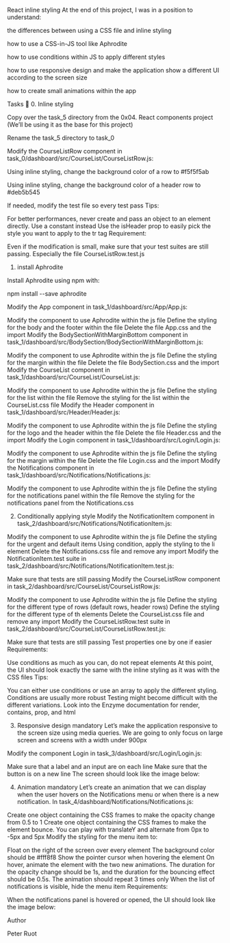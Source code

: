 React inline styling
At the end of this project, I was in a position to understand:

the differences between using a CSS file and inline styling

how to use a CSS-in-JS tool like Aphrodite

how to use conditions within JS to apply different styles

how to use responsive design and make the application show a different UI according to the screen size

how to create small animations within the app

Tasks 📃
0. Inline styling

Copy over the task_5 directory from the 0x04. React components project (We’ll be using it as the base for this project)

Rename the task_5 directory to task_0

Modify the CourseListRow component in task_0/dashboard/src/CourseList/CourseListRow.js:

Using inline styling, change the background color of a row to #f5f5f5ab

Using inline styling, change the background color of a header row to #deb5b545

If needed, modify the test file so every test pass Tips:

For better performances, never create and pass an object to an element directly. Use a constant instead Use the isHeader prop to easily pick the style you want to apply to the tr tag Requirement:

Even if the modification is small, make sure that your test suites are still passing. Especially the file CourseListRow.test.js

1. install Aphrodite

Install Aphrodite using npm with:

npm install --save aphrodite

Modify the App component in task_1/dashboard/src/App/App.js:

Modify the component to use Aphrodite within the js file Define the styling for the body and the footer within the file Delete the file App.css and the import Modify the BodySectionWithMarginBottom component in task_1/dashboard/src/BodySection/BodySectionWithMarginBottom.js:

Modify the component to use Aphrodite within the js file Define the styling for the margin within the file Delete the file BodySection.css and the import Modify the CourseList component in task_1/dashboard/src/CourseList/CourseList.js:

Modify the component to use Aphrodite within the js file Define the styling for the list within the file Remove the styling for the list within the CourseList.css file Modify the Header component in task_1/dashboard/src/Header/Header.js:

Modify the component to use Aphrodite within the js file Define the styling for the logo and the header within the file Delete the file Header.css and the import Modify the Login component in task_1/dashboard/src/Login/Login.js:

Modify the component to use Aphrodite within the js file Define the styling for the margin within the file Delete the file Login.css and the import Modify the Notifications component in task_1/dashboard/src/Notifications/Notifications.js:

Modify the component to use Aphrodite within the js file Define the styling for the notifications panel within the file Remove the styling for the notifications panel from the Notifications.css

2. Conditionally applying style Modify the NotificationItem component in task_2/dashboard/src/Notifications/NotificationItem.js:

Modify the component to use Aphrodite within the js file Define the styling for the urgent and default items Using condition, apply the styling to the li element Delete the Notifications.css file and remove any import Modify the NotificationItem.test suite in task_2/dashboard/src/Notifications/NotificationItem.test.js:

Make sure that tests are still passing Modify the CourseListRow component in task_2/dashboard/src/CourseList/CourseListRow.js:

Modify the component to use Aphrodite within the js file Define the styling for the different type of rows (default rows, header rows) Define the styling for the different type of th elements Delete the CourseList.css file and remove any import Modify the CourseListRow.test suite in task_2/dashboard/src/CourseList/CourseListRow.test.js:

Make sure that tests are still passing Test properties one by one if easier Requirements:

Use conditions as much as you can, do not repeat elements At this point, the UI should look exactly the same with the inline styling as it was with the CSS files Tips:

You can either use conditions or use an array to apply the different styling. Conditions are usually more robust Testing might become difficult with the different variations. Look into the Enzyme documentation for render, contains, prop, and html

3. Responsive design mandatory Let’s make the application responsive to the screen size using media queries. We are going to only focus on large screen and screens with a width under 900px

Modify the component Login in task_3/dashboard/src/Login/Login.js:

Make sure that a label and an input are on each line Make sure that the button is on a new line The screen should look like the image below:

4. Animation mandatory Let’s create an animation that we can display when the user hovers on the Notifications menu or when there is a new notification. In task_4/dashboard/Notifications/Notifications.js:

Create one object containing the CSS frames to make the opacity change from 0.5 to 1 Create one object containing the CSS frames to make the element bounce. You can play with translateY and alternate from 0px to -5px and 5px Modify the styling for the menu item to:

Float on the right of the screen over every element The background color should be #fff8f8 Show the pointer cursor when hovering the element On hover, animate the element with the two new animations. The duration for the opacity change should be 1s, and the duration for the bouncing effect should be 0.5s. The animation should repeat 3 times only When the list of notifications is visible, hide the menu item Requirements:

When the notifications panel is hovered or opened, the UI should look like the image below:

Author

Peter Ruot
